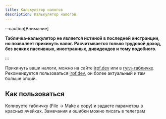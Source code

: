 ```yaml
---
title: Калькулятор налогов
description: Калькулятор налогов
---
```


:::caution[Внимание]

**Табличка-калькулятор не является истиной в последней инстранции, но позволяет прикинуть налог. Расчитывается только трудовой доход, без всяких пассивных, иностранных, дивидендов и тому подобного.**

:::

Прикинуть ваши налоги, можно на сайте [irpf.dev](https://irpf.dev) или в [гугл-табличке](https://docs.google.com/spreadsheets/d/1pfzP7qT1mZsBIkNCmQbLtFmF5BAyJdtyWonhC7wq-jM/edit). Рекомендуется пользоваться [irpf.dev](https://irpf.dev), он более актуальный и там больше опций.

## Как пользоваться

Копируете табличку (File -> Make a copy) и задаете параметры в красных ячейках. Замечания и ошибки можно писать в телеграм
